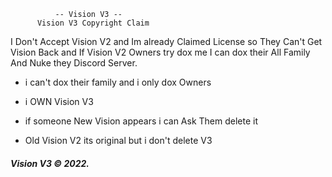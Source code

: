 


              -- Vision V3 --
          Vision V3 Copyright Claim
I Don't Accept Vision V2 and Im already Claimed License
so They Can't Get Vision Back and If Vision V2 Owners try dox me
I can dox their All Family And Nuke they Discord Server.

- i can't dox their family and i only dox Owners

- i OWN Vision V3

- if someone New Vision appears i can Ask Them delete it

- Old Vision V2 its original but i don't delete V3

##### Vision V3 © 2022.
